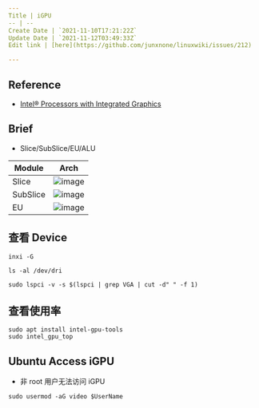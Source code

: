 ```yaml
---
Title | iGPU
-- | --
Create Date | `2021-11-10T17:21:22Z`
Update Date | `2021-11-12T03:49:33Z`
Edit link | [here](https://github.com/junxnone/linuxwiki/issues/212)

---
```

## Reference
- [Intel® Processors with Integrated Graphics](https://www.intel.com/content/www/us/en/develop/documentation/oneapi-gpu-optimization-guide/top/gen-arch.html)

## Brief
- Slice/SubSlice/EU/ALU

Module | Arch
-- | --
Slice | ![image](https://user-images.githubusercontent.com/2216970/141405977-200c4977-23ce-4ebe-8198-f1a81b245054.png)
SubSlice | ![image](https://user-images.githubusercontent.com/2216970/141405952-23e3a489-4f2a-4165-b533-43c6bb7cce87.png)
EU | ![image](https://user-images.githubusercontent.com/2216970/141405945-dbf2689a-b650-4df2-b808-989fce52a9e1.png)





## 查看 Device

```
inxi -G
```
```
ls -al /dev/dri
```

```
sudo lspci -v -s $(lspci | grep VGA | cut -d" " -f 1)
```




## 查看使用率

```
sudo apt install intel-gpu-tools
sudo intel_gpu_top
```


## Ubuntu Access iGPU

- 非 root 用户无法访问 iGPU

```
sudo usermod -aG video $UserName
```
